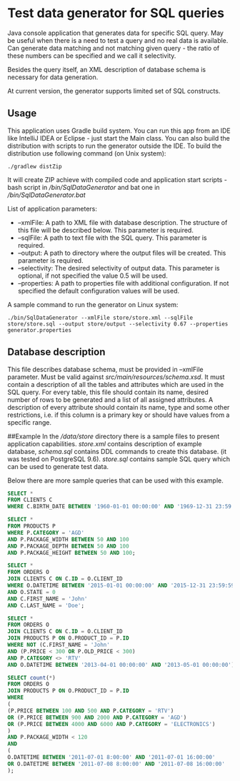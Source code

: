 # Test data generator for SQL queries

Java console application that generates data for specific SQL query. 
May be useful when there is a need to test a query and no real data is available.
Can generate data matching and not matching given query - 
the ratio of these numbers can be specified and we call it selectivity.

Besides the query itself, an XML description of database schema is necessary for data generation.

At current version, the generator supports limited set of SQL constructs. 



## Usage
This application uses Gradle build system. You can run this app from an IDE like IntelliJ IDEA or Eclipse - 
just start the Main class. You can also build the distribution with scripts to run the generator outside the IDE.
To build the distribution use following command (on Unix system):
````
./gradlew distZip
````
It will create ZIP achieve with compiled code and application start scripts - bash script in */bin/SqlDataGenerator* 
and bat one in */bin/SqlDataGenerator.bat* 

List of application parameters:

* –xmlFile: A path to XML file with database description. The structure of this file will be described below.
 This parameter is required.
* –sqlFile: A path to text file with the SQL query. This parameter is required.
* –output: A path to directory where the output files will be created. This parameter is required.
* –selectivity: The desired selectivity of output data. This parameter is optional, if not specified the value
                0.5 will be used.
* –properties: A path to properties file with additional configuration. If not specified the default configuration values will
               be used.
   
A sample command to run the generator on Linux system:
````            
./bin/SqlDataGenerator --xmlFile store/store.xml --sqlFile store/store.sql --output store/output --selectivity 0.67 --properties generator.properties
````

## Database description
This file describes database schema, must be provided in –xmlFile parameter. Must be valid against *src/main/resources/schema.xsd*.
It must contain a description of all the tables and attributes which are used in the SQL query. For every table, 
this file should contain its name, desired number of rows to be generated and a list of all assigned attributes. 
A description of every attribute should contain its name, type and some other restrictions, 
i.e. if this column is a primary key or should have values from a specific range.


##Example
In the */data/store* directory there is a sample files to present application capabilities. 
*store.xml* contains description of example database, *schema.sql* contains DDL commands to create this database. 
(it was tested on PostgreSQL 9.6). *store.sql* contains sample SQL query which can be used to generate test data.

Below there are more sample queries that can be used with this example.
```sql
SELECT *
FROM CLIENTS C
WHERE C.BIRTH_DATE BETWEEN '1960-01-01 00:00:00' AND '1969-12-31 23:59:59';
```

```sql
SELECT *
FROM PRODUCTS P
WHERE P.CATEGORY = 'AGD'
AND P.PACKAGE_WIDTH BETWEEN 50 AND 100
AND P.PACKAGE_DEPTH BETWEEN 50 AND 100
AND P.PACKAGE_HEIGHT BETWEEN 50 AND 100;
```

```sql
SELECT *
FROM ORDERS O
JOIN CLIENTS C ON C.ID = O.CLIENT_ID
WHERE O.DATETIME BETWEEN '2015-01-01 00:00:00' AND '2015-12-31 23:59:59'
AND O.STATE = 0
AND C.FIRST_NAME = 'John'
AND C.LAST_NAME = 'Doe';
```

```sql
SELECT *
FROM ORDERS O
JOIN CLIENTS C ON C.ID = O.CLIENT_ID
JOIN PRODUCTS P ON O.PRODUCT_ID = P.ID
WHERE NOT (C.FIRST_NAME = 'John'
AND (P.PRICE < 300 OR P.OLD_PRICE < 300)
AND P.CATEGORY <> 'RTV'
AND O.DATETIME BETWEEN '2013-04-01 00:00:00' AND '2013-05-01 00:00:00');
```

```sql
SELECT count(*)
FROM ORDERS O
JOIN PRODUCTS P ON O.PRODUCT_ID = P.ID
WHERE
(
(P.PRICE BETWEEN 100 AND 500 AND P.CATEGORY = 'RTV')
OR (P.PRICE BETWEEN 900 AND 2000 AND P.CATEGORY = 'AGD')
OR (P.PRICE BETWEEN 4000 AND 6000 AND P.CATEGORY = 'ELECTRONICS')
)
AND P.PACKAGE_WIDTH < 120
AND
(
O.DATETIME BETWEEN '2011-07-01 8:00:00' AND '2011-07-01 16:00:00'
OR O.DATETIME BETWEEN '2011-07-08 8:00:00' AND '2011-07-08 16:00:00'
);
```